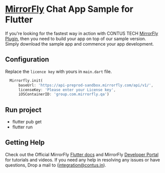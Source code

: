 # [MirrorFly](https://mirrorfly.com) Chat App Sample for Flutter

If you're looking for the fastest way in action with CONTUS TECH [MirrorFly Plugin](https://pub.dev/packages/mirrorfly_plugin), then you need to build your app on top of our sample version. Simply download the sample app and commence your app development.

## Configuration

Replace the `licence key` with yours in `main.dart` file.

```dart
  Mirrorfly.init(
      baseUrl: 'https://api-preprod-sandbox.mirrorfly.com/api/v1/',
      licenseKey: 'Please enter your License key',
      iOSContainerID: 'group.com.mirrorfly.qa')
```

## Run project
- flutter pub get
- flutter run

## Getting Help

Check out the Official MirrorFly [Flutter docs](https://www.mirrorfly.com/docs/chat/flutter/quick-start/) and MirrorFly [Developer Portal](https://www.mirrorfly.com/docs/) for tutorials and videos. If you need any help in resolving any issues or have questions, Drop a mail to (integration@contus.in).

<br />
